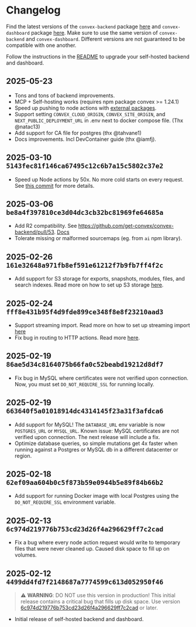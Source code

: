 # Changelog

Find the latest versions of the `convex-backend` package
[here](https://github.com/get-convex/convex-backend/pkgs/container/convex-backend)
and `convex-dashboard` package
[here](https://github.com/get-convex/convex-backend/pkgs/container/convex-dashboard).
Make sure to use the same version of `convex-backend` and `convex-dashboard`.
Different versions are not guaranteed to be compatible with one another.

Follow the instructions in the [README](README.md#software-upgrades) to upgrade
your self-hosted backend and dashboard.

## 2025-05-23

- Tons and tons of backend improvements.
- MCP + Self-hosting works (requires npm package convex >= 1.24.1)
- Speed up pushing to node actions with
  [external packages](https://docs.convex.dev/functions/bundling#external-packages).
- Support setting `CONVEX_CLOUD_ORIGIN`, `CONVEX_SITE_ORIGIN`, and
  `NEXT_PUBLIC_DEPLOYMENT_URL` in .env next to docker compose file. (Thx
  @natac13)
- Add support for CA file for postgres (thx @tahvane1)
- Docs improvements. Incl DevContainer guide (thx @iamfj).

## 2025-03-10 `5143fec81f146ca67495c12c6b7a15c5802c37e2`

- Speed up Node actions by 50x. No more cold starts on every request. See
  [this commit](https://github.com/get-convex/convex-backend/commit/6be386a490909dda5b8fb1c12b6cca25326847c6)
  for more details.

## 2025-03-06 `be8a4f397810ce3d04dc3cb32bc81969fe64685a`

- Add R2 compatibility. See
  https://github.com/get-convex/convex-backend/pull/53.
  [Docs](https://github.com/get-convex/convex-backend/blob/main/self-hosted/README.md#using-s3-storage)
- Tolerate missing or malformed sourcemaps (eg. from `ai` npm library).

## 2025-02-26 `161e32648a971fb8ef591e61212f7b9fb7ff4f2c`

- Add support for S3 storage for exports, snapshots, modules, files, and search
  indexes. Read more on how to set up S3 storage
  [here](README.md#using-s3-storage).

## 2025-02-24 `fff8e431b95f4d9fde899ce348f8e8f23210aad3`

- Support streaming import. Read more on how to set up streaming import
  [here](https://docs.convex.dev/production/integrations/streaming-import-export#streaming-import)
- Fix bug in routing to HTTP actions. Read more
  [here](https://github.com/get-convex/convex-backend/commit/1652ee81d8a01fdeed98b0e4c923a89d1672f8ad).

## 2025-02-19 `86ae5d34c8164075b66fa0c52beabd19212d8df7`

- Fix bug in MySQL where certificates were not verified upon connection. Now,
  you must set `DO_NOT_REQUIRE_SSL` for running locally.

## 2025-02-19 `663640f5a01018914dc4314145f23a31f3afdca6`

- Add support for MySQL! The `DATABASE_URL` env variable is now `POSTGRES_URL`
  or `MYSQL_URL`. Known issue: MySQL certificates are not verified upon
  connection. The next release will include a fix.
- Optimize database queries, so simple mutations get 4x faster when running
  against a Postgres or MySQL db in a different datacenter or region.

## 2025-02-18 `62ef09aa604b0c5f873b59e0944b5e89f84b66b2`

- Add support for running Docker image with local Postgres using the
  `DO_NOT_REQUIRE_SSL` environment variable.

## 2025-02-13 `6c974d219776b753cd23d26f4a296629ff7c2cad`

- Fix a bug where every node action request would write to temporary files that
  were never cleaned up. Caused disk space to fill up on volumes.

## 2025-02-12 `4499dd4fd7f2148687a7774599c613d052950f46`

> ⚠️ **WARNING**: DO NOT use this version in production! This initial release
> contains a critical bug that fills up disk space. Use version
> [6c974d219776b753cd23d26f4a296629ff7c2cad](##6c974d219776b753cd23d26f4a296629ff7c2cad)
> or later.

- Initial release of self-hosted backend and dashboard.
